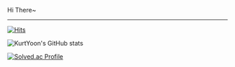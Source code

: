 Hi There~

---

[![Hits](https://hits.seeyoufarm.com/api/count/incr/badge.svg?url=https%3A%2F%2Fgithub.com%2FKurtYoon&count_bg=%23BEBBBB&title_bg=%23555555&icon=&icon_color=%23E7E7E7&title=hits&edge_flat=false)](https://hits.seeyoufarm.com)

![KurtYoon's GitHub stats](https://github-readme-stats.vercel.app/api?username=KurtYoon&show_icons=true&theme=dark)

[![Solved.ac Profile](http://mazassumnida.wtf/api/v2/generate_badge?boj=kurtyoon)](https://solved.ac/kurtyoon/)
